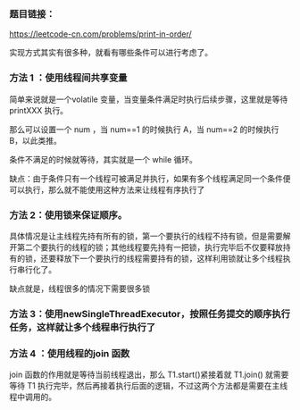 ### 题目链接：

https://leetcode-cn.com/problems/print-in-order/

实现方式其实有很多种，就看有哪些条件可以进行考虑了。



### 方法 1 ：使用线程间共享变量

简单来说就是一个volatile 变量，当变量条件满足时执行后续步骤，这里就是等待printXXX 执行。

那么可以设置一个 num ，当 num==1 的时候执行 A，当 num==2 的时候执行 B，以此类推。

条件不满足的时候就等待，其实就是一个 while 循环。

缺点：由于条件只有一个线程可被满足并执行，如果有多个线程满足同一个条件便可以执行，那么就不能使用这种方法来让线程有序执行了

### 方法 2：使用锁来保证顺序。

具体情况是让主线程先持有所有的锁，第一个要执行的线程不持有锁，但是需要解开第二个要执行的线程的锁；其他线程要先持有一把锁，执行完毕后不仅要释放持有的锁，还要释放下一个要执行的线程需要持有的锁，这样利用锁就让多个线程执行串行化了。

缺点就是，线程很多的情况下需要很多锁

### 方法 3：使用newSingleThreadExecutor，按照任务提交的顺序执行任务，这样就让多个线程串行执行了



### 方法 4 ：使用线程的join 函数

join 函数的作用就是等待当前线程退出，那么 T1.start()紧接着就 T1.join() 就需要等待 T1 执行完毕，然后再接着执行后面的逻辑，不过这两个方法都是需要在主线程中调用的。


